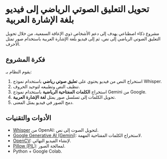 #  تحويل التعليق الصوتي الرياضي إلى فيديو بلغة الإشارة العربية

مشروع ذكاء اصطناعي يهدف إلى دعم الأشخاص ذوي الإعاقة السمعية، من خلال تحويل التعليق الصوتي الرياضي إلى نص، ثم إلى فيديو بلغة الإشارة العربية باستخدام صور تمثل الأحرف.

##  فكرة المشروع
يقوم النظام بـ:
1. استخراج النص من فيديو يحتوي على **تعليق صوتي رياضي** باستخدام نموذج Whisper.
2. تنظيف النص وتطبيعه لتوحيد الحروف.
3. استخراج **الكلمات المفتاحية الرياضية** باستخدام نموذج Gemini من Google.
4. تحويل الكلمات إلى تسلسل صور يمثل **لغة الإشارة العربية**.
5. دمج الصور في فيديو يمثل المعنى.

##  الأدوات والتقنيات
- [Whisper](https://github.com/openai/whisper) من OpenAI: لتحويل الصوت إلى نص.
- [Google Generative AI (Gemini)](https://ai.google.dev/): لاستخراج الكلمات المفتاحية المهمة.
- [OpenCV](https://opencv.org/): لإنشاء الفيديو النهائي.
- [Pillow (PIL)](https://pillow.readthedocs.io/): لمعالجة الصور.
- Python + Google Colab.

